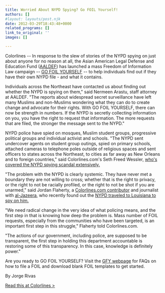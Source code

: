 ```yaml
---
title: Worried About NYPD Spying? Go FOIL Yourself!
authors: []
#layout: layouts/post.njk
date: 2012-03-29T18:43:48+0000
related_programs: []
link_to_original: ''
images: []

---
```

Colorlines -- In response to the slew of stories of the NYPD spying on just about anyone for no reason at all, the Asian American Legal Defense and Education Fund ([AALDEF](http://aaldef.org/go-foil-yourself.html)) has launched a mass Freedom of Information Law campaign -- [GO FOIL YOURSELF](http://aaldef.org/go-foil-yourself.html) -- to help individuals find out if they have their own NYPD file - and what it contains.

Individuals across the Northeast have contacted us about finding out whether the NYPD is spying on them," said Nermeen Arastu, staff attorney at AALDEF. "The reports about widespread secret surveillance have left many Muslims and non-Muslims wondering what they can do to create change and advocate for their rights. With GO FOIL YOURSELF, there can now be strength in numbers. If the NYPD is secretly collecting information on you, you have the right to request that information. The more requests that are filed, the stronger the message sent to the NYPD."

NYPD police have spied on mosques, Muslim student groups, progressive political groups and individual activist and schools. "The NYPD sent undercover agents on student group outings, spied on primary schools, attached cameras to telephone poles outside of religious spaces and sent officers to states across the Northeast, to cities as far away as New Orleans and to foreign countries," said Colorlines.com's Seth Freed Wessler, [who's covered the NYPD spying scandal extensively.](http://colorlines.com/archives/2012/02/first_came_the_shock_then.html)

"The problem with the NYPD is clearly systemic. They have never met a boundary they are not willing to cross; whether that is the right to privacy, or the right to not be racially profiled, or the right to not be shot if you are unarmed," said Jordan Flaherty, a [Colorlines.com contributor](http://colorlines.com/archives/author/jordan-flaherty/) and journalist with [al-Jazeera](http://www.aljazeera.com/indepth/opinion/profile/jordan-flaherty.html), who recently found out the [NYPD traveled to Louisiana to spy on him.](http://hosted.ap.org/dynamic/stories/U/US_NYPD_INTELLIGENCE?SITE=AP)

"We need radical change in the very idea of what policing means, and the first step in that is knowing how deep the problem is. Mass number of FOIL requests, especially from the communities who have been targeted, is an important first step in this struggle," Flaherty told Colorlines.com.

"The actions of our government, including police, are supposed to be transparent, the first step in holding this department accountable is restoring some of this transparency. In this case, knowledge is definitely power."

Are you ready to GO FOIL YOURSELF? Visit the [GFY webpage](http://aaldef.org/go-foil-yourself.html) for FAQs on how to file a FOIL and download blank FOIL templates to get started.

By Jorge Rivas

[Read this at Colorlines >](https://colorlines.com/archives/2012/03/worried_about_nypd_spying_go_foil_yourself.html)